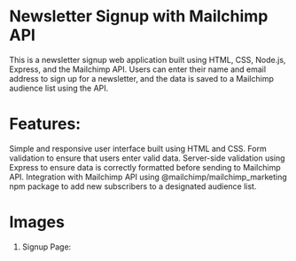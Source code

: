 
# Newsletter Signup with Mailchimp API

This is a newsletter signup web application built using HTML, CSS, Node.js, Express, and the Mailchimp API. Users can enter their name and email address to sign up for a newsletter, and the data is saved to a Mailchimp audience list using the API.

# Features:

Simple and responsive user interface built using HTML and CSS.
Form validation to ensure that users enter valid data.
Server-side validation using Express to ensure data is correctly formatted before sending to Mailchimp API.
Integration with Mailchimp API using @mailchimp/mailchimp_marketing npm package to add new subscribers to a designated audience list.

# Images

1. Signup Page:

